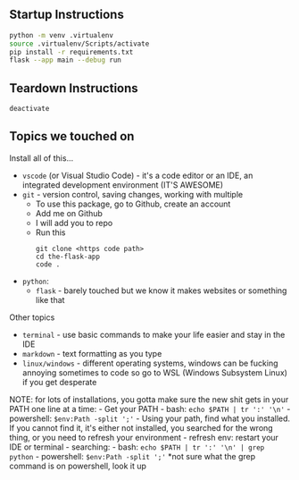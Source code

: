 ## Startup Instructions

```bash
python -m venv .virtualenv
source .virtualenv/Scripts/activate
pip install -r requirements.txt
flask --app main --debug run
```

## Teardown Instructions
```Bash
deactivate
```

## Topics we touched on

Install all of this...
- `vscode` (or Visual Studio Code) - it's a code editor or an IDE, an integrated development environment (IT'S AWESOME)
- `git` - version control, saving changes, working with multiple
  - To use this package, go to Github, create an account
  - Add me on Github
  - I will add you to repo
  - Run this
    ```
    git clone <https code path>
    cd the-flask-app
    code .
    ```
- `python`:
  - `flask` - barely touched but we know it makes websites or something like that

Other topics
- `terminal` - use basic commands to make your life easier and stay in the IDE
- `markdown` - text formatting as you type
- `linux/windows` - different operating systems, windows can be fucking annoying sometimes to code so go to WSL (Windows Subsystem Linux) if you get desperate



NOTE: for lots of installations, you gotta make sure the new shit gets in your PATH
one line at a time:
    - Get your PATH
      - bash: `echo $PATH | tr ':' '\n'`
      - powershell: `$env:Path -split ';'`
    - Using your path, find what you installed. If you cannot find it, it's either not installed, you searched for the wrong thing, or you need to refresh your environment
      - refresh env: restart your IDE or terminal
      - searching: 
        - bash: `echo $PATH | tr ':' '\n' | grep python`
        - powershell: `$env:Path -split ';'` *not sure what the grep command is on powershell, look it up
